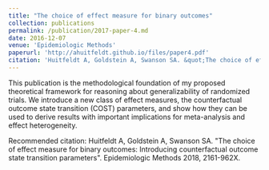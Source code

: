 ```yaml
---
title: "The choice of effect measure for binary outcomes"
collection: publications
permalink: /publication/2017-paper-4.md
date: 2016-12-07
venue: 'Epidemiologic Methods'
paperurl: 'http://ahuitfeldt.github.io/files/paper4.pdf'
citation: 'Huitfeldt A, Goldstein A, Swanson SA. &quot;The choice of effect measure for binary outcomes: Introducing counterfactual outcome state transition parameters&quot;. Epidemiologic Methods 2018, 2161-962X'
---
```

This publication is the methodological foundation of my proposed theoretical framework for reasoning about generalizability of randomized trials. We introduce a new class of effect measures, the counterfactual outcome state transition (COST) parameters, and show how they can be used to derive results with important implications for meta-analysis and effect heterogeneity.

Recommended citation: Huitfeldt A, Goldstein A, Swanson SA. &quot;The choice of effect measure for binary outcomes: Introducing counterfactual outcome state transition parameters&quot;. Epidemiologic Methods 2018, 2161-962X.
